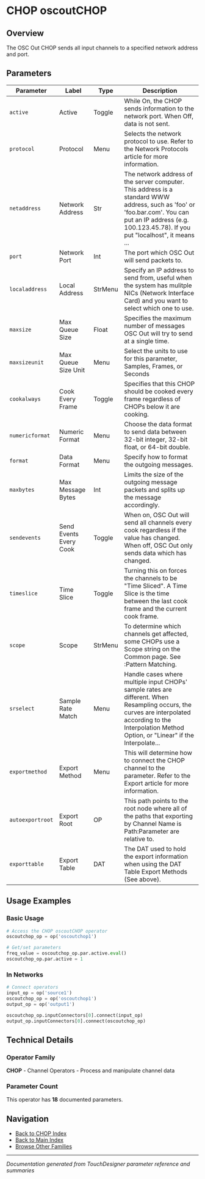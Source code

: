 # CHOP oscoutCHOP

## Overview

The OSC Out CHOP sends all input channels to a specified network address and port.

## Parameters

| Parameter | Label | Type | Description |
|-----------|-------|------|-------------|
| `active` | Active | Toggle | While On, the CHOP sends information to the network port. When Off, data is not sent. |
| `protocol` | Protocol | Menu | Selects the network protocol to use. Refer to the Network Protocols article for more information. |
| `netaddress` | Network Address | Str | The network address of the server computer. This address is a standard WWW address, such as 'foo' or 'foo.bar.com'. You can put an IP address (e.g. 100.123.45.78). If you put "localhost", it means ... |
| `port` | Network Port | Int | The port which OSC Out will send packets to. |
| `localaddress` | Local Address | StrMenu | Specify an IP address to send from, useful when the system has mulitple NICs (Network Interface Card) and you want to select which one to use. |
| `maxsize` | Max Queue Size | Float | Specifies the maximum number of messages OSC Out will try to send at a single time. |
| `maxsizeunit` | Max Queue Size Unit | Menu | Select the units to use for this parameter, Samples, Frames, or Seconds |
| `cookalways` | Cook Every Frame | Toggle | Specifies that this CHOP should be cooked every frame regardless of CHOPs below it are cooking. |
| `numericformat` | Numeric Format | Menu | Choose the data format to send data between 32-bit integer, 32-bit float, or 64-bit double. |
| `format` | Data Format | Menu | Specify how to format the outgoing messages. |
| `maxbytes` | Max Message Bytes | Int | Limits the size of the outgoing message packets and splits up the message accordingly. |
| `sendevents` | Send Events Every Cook | Toggle | When on, OSC Out will send all channels every cook regardless if the value has changed. When off, OSC Out only sends data which has changed. |
| `timeslice` | Time Slice | Toggle | Turning this on forces the channels to be "Time Sliced".  A Time Slice is the time between the last cook frame and the current cook frame. |
| `scope` | Scope | StrMenu | To determine which channels get affected, some CHOPs use a Scope string on the Common page. See :Pattern Matching. |
| `srselect` | Sample Rate Match | Menu | Handle cases where multiple input CHOPs' sample rates are different. When Resampling occurs, the curves are interpolated according to the Interpolation Method Option, or "Linear" if the Interpolate... |
| `exportmethod` | Export Method | Menu | This will determine how to connect the CHOP channel to the parameter. Refer to the Export article for more information. |
| `autoexportroot` | Export Root | OP | This path points to the root node where all of the paths that exporting by Channel Name is Path:Parameter are relative to. |
| `exporttable` | Export Table | DAT | The DAT used to hold the export information when using the DAT Table Export Methods (See above). |

## Usage Examples

### Basic Usage

```python
# Access the CHOP oscoutCHOP operator
oscoutchop_op = op('oscoutchop1')

# Get/set parameters
freq_value = oscoutchop_op.par.active.eval()
oscoutchop_op.par.active = 1
```

### In Networks

```python
# Connect operators
input_op = op('source1')
oscoutchop_op = op('oscoutchop1')
output_op = op('output1')

oscoutchop_op.inputConnectors[0].connect(input_op)
output_op.inputConnectors[0].connect(oscoutchop_op)
```

## Technical Details

### Operator Family

**CHOP** - Channel Operators - Process and manipulate channel data

### Parameter Count

This operator has **18** documented parameters.

## Navigation

- [Back to CHOP Index](../CHOP/CHOP_INDEX.md)
- [Back to Main Index](../OPERATORS_INDEX.md)
- [Browse Other Families](../OPERATORS_INDEX.md#quick-navigation)

---
*Documentation generated from TouchDesigner parameter reference and summaries*
